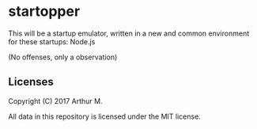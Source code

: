 # startopper

This will be a startup emulator, written in a new and common environment for 
these startups: Node.js

(No offenses, only a observation)

## Licenses

Copyright (C) 2017 Arthur M.

All data in this repository is licensed under the MIT license.
